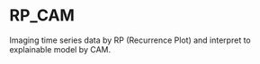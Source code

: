 # RP_CAM
Imaging time series data by RP (Recurrence Plot) and interpret to explainable model by CAM.
